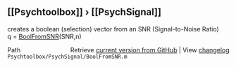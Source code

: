 ## [[Psychtoolbox]] &#8250; [[PsychSignal]]

creates a boolean (selection) vector from an SNR (Signal-to-Noise Ratio)  
q = [BoolFromSNR](BoolFromSNR)(SNR,n)  




<div class="code_header" style="text-align:right;">
  <span style="float:left;">Path&nbsp;&nbsp;</span> <span class="counter">Retrieve <a href=
  "https://raw.github.com/Psychtoolbox-3/Psychtoolbox-3/beta/Psychtoolbox/PsychSignal/BoolFromSNR.m">current version from GitHub</a> | View <a href=
  "https://github.com/Psychtoolbox-3/Psychtoolbox-3/commits/beta/Psychtoolbox/PsychSignal/BoolFromSNR.m">changelog</a></span>
</div>
<div class="code">
  <code>Psychtoolbox/PsychSignal/BoolFromSNR.m</code>
</div>

